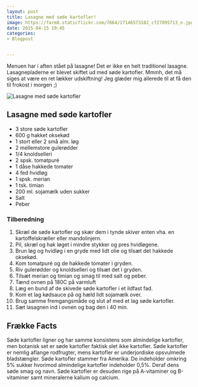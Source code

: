 ```yaml
---
layout: post
title: Lasagne med søde kartofler!
image: https://farm8.staticflickr.com/7664/17146573182_cf27095713_n.jpg
date: 2015-04-15 19:45
categories:
- Blogpost


---
```

Menuen har i aften stået på lasagne! Det er ikke en helt traditionel lasagne. Lasagnepladerne er blevet skiftet ud med søde kartofler. Mmmh, det må siges at være en ret lækker udskiftning! Jeg glæder mig allerede til at få den til frokost i morgen ;)

![Lasagne med søde kartofler](https://farm8.staticflickr.com/7664/17146573182_cf27095713_z.jpg)


## Lasagne med søde kartofler 
- 3 store søde kartofler
- 600 g hakket oksekød
- 1 stort eller 2 små alm. løg
- 2 mellemstore gulerødder
- 1/4 knoldselleri
- 2 spsk. tomatpuré
- 1 dåse hakkede tomater
- 4 fed hvidløg
- 1 spsk. merian
- 1 tsk. timian
- 200 ml. sojamælk uden sukker
- Salt
- Peber



### Tilberedning
1. Skræl de søde kartofler og skær dem i tynde skiver enten vha. en kartoffelskræller eller mandolinjern.
2. Pil, skræl og hak løget i mindre stykker og pres hvidløgene.
3. Brun løg og hvidløg i en gryde med lidt olie og tilsæt det hakkede oksekød.
4. Kom tomatpuré og de hakkede tomater i gryden.
5. Riv gulerødder og knoldselleri og tilsæt det i gryden.
6. Tilsæt merian og timian og smag til med salt og peber.
7. Tænd ovnen på 180C på varmluft
8. Læg en bund af de skivede søde kartofler i et ildfast fad.
9. Kom et lag kødsauce på og hæld lidt sojamælk over.
10. Brug samme fremgangsmåde og slut af med et lag søde kartofler. 
11. Sæt lasagnen ind i ovnen og bag den i 40 min.









## Frække Facts
Søde kartofler ligner og har samme konsistens som almindelige kartofler, men botanisk set er søde kartofler faktisk slet ikke kartofler. Søde kartofler er nemlig aflange rodfrugter, mens kartofler er underjordiske opsvulmede bladstængler. Søde kartofler stammer fra Amerika. De indeholder omkring 5% sukker hvorimod almindelige kartofler indeholder 0,5%. Deraf dens søde smag og navn. Søde kartofler er desuden rige på A-vitaminer og B-vitaminer samt mineralerne kalium og calcium. 